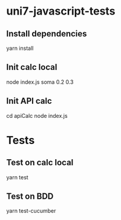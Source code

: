 # uni7-javascript-tests


## Install dependencies
yarn install

## Init calc local
node index.js soma 0.2 0.3

## Init API calc 
cd apiCalc
node index.js

# Tests

## Test on calc local
yarn test

## Test on BDD
yarn test-cucumber
